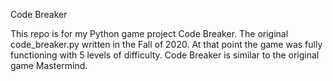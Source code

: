 Code Breaker

This repo is for my Python game project Code Breaker.  The original code_breaker.py written in the Fall of 2020.  At that point the game was fully functioning with 5 levels of difficulty.  Code Breaker is similar to the original game Mastermind.  